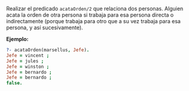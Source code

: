 Realizar el predicado `acataOrden/2` que relaciona dos personas. Alguien acata la orden de otra persona si trabaja para esa persona directa o indirectamente (porque trabaja para otro que a su vez trabaja para esa persona, y así sucesivamente).



**Ejemplo:**

``` prolog
?- acataOrden(marsellus, Jefe).
Jefe = vincent ;
Jefe = jules ;
Jefe = winston ;
Jefe = bernardo ;
Jefe = bernardo ;
false.
``` 
